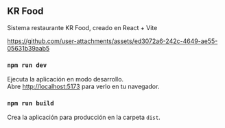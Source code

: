 ## KR Food
Sistema restaurante KR Food, creado en React + Vite


https://github.com/user-attachments/assets/ed3072a6-242c-4649-ae55-05631b39aab5

### `npm run dev`

Ejecuta la aplicación en modo desarrollo.\
Abre [http://localhost:5173](http://localhost:5173) para verlo en tu navegador.

### `npm run build`

Crea la aplicación para producción en la carpeta `dist`.

